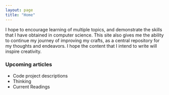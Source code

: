 ```yaml
---
layout: page 
title: "Home"
---
```

<p>
I hope to encourage learning of multiple topics, and demonstrate the skills that I have obtained in computer science. This site also gives me the ability to continue my journey of improving my crafts, as a central repository for my thoughts and endeavors. I hope the content that I intend to write will inspire creativity. 
</p>

<h3>Upcoming articles</h3>

<ul>
    <li>Code project descriptions</li>
    <li>Thinking</li>
    <li>Current Readings</li>
</ul>
